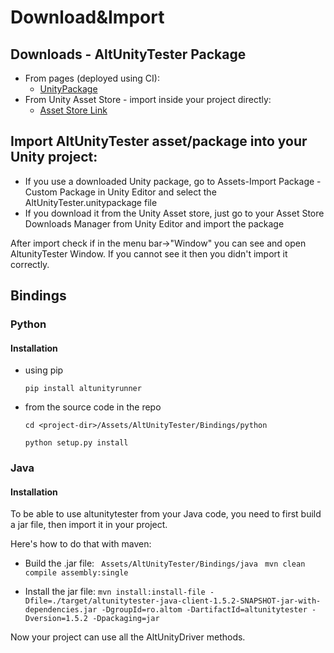 # Download&Import
## Downloads - AltUnityTester Package

* From pages (deployed using CI): 
	* [UnityPackage](https://altom.gitlab.io/altunity/altunitytester/master/AltUnityTester.unitypackage)       
* From Unity Asset Store - import inside your project directly:
	* [Asset Store Link](https://assetstore.unity.com/packages/tools/utilities/altunitytester-112101) 


## Import AltUnityTester asset/package into your Unity project:
* If you use a downloaded Unity package, go to Assets-Import Package - Custom Package in Unity Editor and select the AltUnityTester.unitypackage file
* If you download it from the Unity Asset store, just go to your Asset Store Downloads Manager from Unity Editor and import the package

After import check if in the menu bar->"Window" you can see and open AltunityTester Window. If you cannot see it then you didn't import it correctly.


## Bindings


### Python


#### Installation

   * using pip

      ``pip install altunityrunner``

   * from the source code in the repo

      ``cd <project-dir>/Assets/AltUnityTester/Bindings/python``
     
      ``python setup.py install``


### Java

#### Installation

To be able to use altunitytester from your Java code, you need to first build a jar file, then import it in your project. 

Here's how to do that with maven:

   * Build the .jar file:
    ` Assets/AltUnityTester/Bindings/java`
    ` mvn clean compile assembly:single`

   * Install the jar file:
    `mvn install:install-file -Dfile=./target/altunitytester-java-client-1.5.2-SNAPSHOT-jar-with-dependencies.jar -DgroupId=ro.altom -DartifactId=altunitytester -Dversion=1.5.2 -Dpackaging=jar` 

Now your project can use all the AltUnityDriver methods. 
